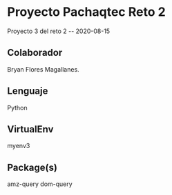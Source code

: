 # Proyecto Pachaqtec Reto 2

Proyecto 3 del reto 2 -- 2020-08-15

## Colaborador

Bryan Flores Magallanes.

## Lenguaje

Python

## VirtualEnv
myenv3

## Package(s)
amz-query
dom-query